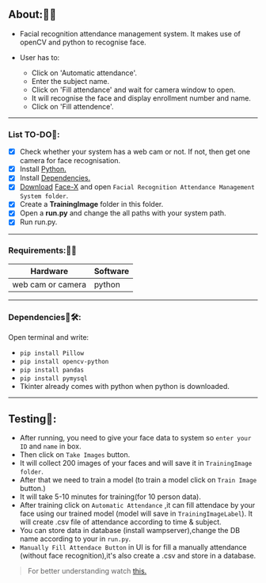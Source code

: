 
## About:🤔💭
- Facial recognition attendance management system. It makes use of openCV and python to recognise face. 

- User has to:

  - Click on 'Automatic attendance'.
  - Enter the subject name.
  - Click on 'Fill attendance' and wait for camera window to open.
  - It will recognise the face and display enrollment number and name.
  - Click on 'Fill attendence'.

----

### List TO-DO📄:

- [x] Check whether your system has a web cam or not. If not, then get one camera for face recognisation.
- [x] Install [Python.](https://www.howtogeek.com/197947/how-to-install-python-on-windows/)
- [x] Install [Dependencies.](https://github.com/smriti1313/Face-X/blob/master/Facial%20Recognition%20Attendance%20Management%20System/README.md#dependencies)
- [x] [Download](https://www.wikihow.com/Download-a-GitHub-Folder) [Face-X](https://github.com/akshitagupta15june/Face-X) and open `Facial Recognition Attendance Management System folder`.
- [x] Create a **TrainingImage** folder in this folder.
- [x] Open a **run.py** and change the all paths with your system path.
- [x]  Run run.py.

----

### Requirements:🧱🧱

|Hardware|Software|
|----|-----|
|web cam or camera|python|

----

### Dependencies🔧🛠:
Open terminal and write:

* `pip install Pillow`
* `pip install opencv-python`
* `pip install pandas`
* `pip install pymysql`
* Tkinter already comes with python when python is downloaded.

----

## Testing🧰:

- After running, you need to give your face data to system so `enter your ID` and `name` in box. 
- Then click on `Take Images` button.
- It will collect 200 images of your faces and will save it in `TrainingImage folder`.
- After that we need to train a model (to train a model click on `Train Image` button.)
- It will take 5-10 minutes for training(for 10 person data).
- After training click on `Automatic Attendance` ,it can fill attendace by your face using our trained model (model will save in `TrainingImageLabel`). It will create .csv file of attendance according to time & subject.
- You can store data in database (install wampserver),change the DB name according to your in `run.py`.
- `Manually Fill Attendace Button` in UI is for fill a manually attendance (without face recognition),it's also create a .csv and store in a database.


>For better understanding watch [this.](https://www.youtube.com/watch?v=dXViSRRydRs)
